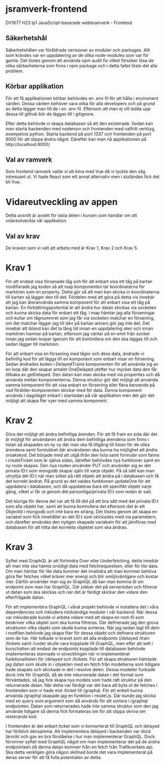 # jsramverk-frontend
DV1677 H23 lp1 JavaScript-baserade webbramverk - Frontend

## Säkerhetshål

Säkerhetshålen var föråldrade verisioner av moduler och packages. Allt som krävdes var en uppdatering av de olika node-modules som var för gamla. Det löstes genom att använda npm audit fix vilket försöker lösa de olika sårbarheterna som finns i npm package och i detta fallet löste det alla problem.

## Körbar applikation

För att få applikationen körbar behövdes en .env fil för att hålla i enviroment värden. Dessa värden behöver vara olika för alla developers och på grund av detta lägger man till de i en .env fil. Eftersom att man ej vill ladda upp dessa till github bör de läggas till i gitignore.

Efter detta behövde vi skapa databasen så att den existerade. Sedan kan man starta backenden med nodemon och frontenden med valfritt verktyg, exempelvis python. Starta backend på port 1337 och frontenden på port 9000 för att slippa ändra något. Därefter kan man nå applikationen på http://localhost:9000/

## Val av ramverk

Som frontend ramverk valde vi att köra med Vue då vi tyckte den såg intressant ut. Vi hade React som ett annat alternativ men i slutändan fick det bli Vue.

# Vidareutveckling av appen

Detta avsnitt är avsett för sista delen i kursen som handlar om att vidareutveckla vår applikation.

## Val av krav

De kraven som vi valt att arbeta med är Krav 1, Krav 2 och Krav 5.

# Krav 1 

 

För att endast visa försenade tåg och för att enbart visa ett tåg på kartan modifierade jag koden så att map komponenten tar koordinaterna för markören som en property. Detta gör så att man kan skicka in koordinaterna till kartan så lägger den till det. Fördelen med att göra på detta vis innebär att jag kan återanvända samma komponent för att enbart visa ett tåg på kartan. En förbättringspotential är att ändra hur datan skickas via socketen och kunna skicka data för enbart ett tåg. I map hämtar jag alla förseningar och kollar om tågnummret som jag får via socketen matchar en försening, om det matchar lägger jag till den på kartan annars gör jag inte det. Det innebär att ibland kan det ta lång tid innan en uppdatering sker och innan markören hamnar på kartan, eftersom jag väntar på en emit från socket innan jag sedan loopar igenom för att kontrollera om den ska läggas till och sedan lägger till markören. 

För att enbart visa en försening med tågnr och dess data, ändrade vi befintlig kod för att lägga till en komponent som enbart visar en försening. Sedan ändrades koden i DelayedTrains komponenten för att använda sig av en loop där den skapar antalet OneDelayed utefter hur mycket data den får tillbaka av getDelayed. Den datan kan man skicka med via properties och då använda mellan komponenterna. Denna struktur gör det möjligt att använda samma komponent för att visa enbart en försening eller flera beroende på vad förälder-komponenten skickar med för data. Denna komponent används i dagsläget enbart i startsidan på vår applikation men det gör det möjligt att skapa fler vyer med samma komponent. 

# Krav 2 

 

Göra det möjligt att ändra befintliga ärenden. För att få fram en sida där det är möjligt för användaren att ändra dem befintliga ärendena som finns i listan så skapades en ny vy där man ska få tillgång till listan för de olika ärendena samt formuläret där användaren ska kunna ha möjlighet att ändra orsakskod. Det började med att utgå ifrån den lista samt formulär som fanns i createTicket som är själva sidan, därefter behövdes nya funktioner samt en ny route skapas. Den nya routen använder PUT och använder sig av det privata ID:t som mongodb skapar själv till varje objekt. På så sätt kan man utnyttja det ID:t när man söker på rätt objekt att ändra på i databasen och få det korrekt ändrat. På grund av det valdes funktionen updateOne för att uppdatera i databasen, och då uppdateras bara ett specifikt objekt varje gång, vilket vi får ut genom det personliga/privata ID:t som redan är satt. 

Det kluriga för denna del var att få till det på ett bra sätt med det privata ID:t som alla objekt har, samt att kunna kontrollera det eftersom det är ett ObjectId i mongodb och inte bara en sträng. Det löstes genom att skapa en variabel som fick innehållet av det ID:t som skickades med via parametern, och därefter användes den nyligen skapade variabeln för att jämföras med databasen för att hitta det korrekta objektet som ska ändras. 

# Krav 3 

 

Syftet med GraphQL är att förhindra Over eller Underfetching, detta innebär att man inte ska hämta onödigt data med fetchrequestsen, eller för lite data. Om man hämtar för lite data kommer det innebära att man kommer behöva göra fler fetches vilket kräver mer energi och blir omiljövänligare och kostar mer. Därför använder man sig av GraphQL då kan man komma åt sin endpoint som man har GraphQL. Där jobbar det på serversidan och filtrerar ut datan som ska skickas och när det är färdigt skickar den vidare den efterfrågade datan.   

  

För att implementera GraphQL i vårat projekt behövde vi installera det i våra dependencies och inkludera nödvändiga moduler i vår backend. När dessa var inkluderade kunde vi arbeta vidare med att skapa en root-fil som beskriver vilka objekt som ska kunna filtreras. Där definerade jag den grova strukturen vilka objekt som skulle kunna sorteras. När jag sedan lagt till dem i rootfilen behövde jag skapa filer för dessa objekt och definera strukturen som de har. Här tolkade vi kravet som att alla endpoints (/delayed /train /tickets samt /code) skulle vara kopplade till GraphQL, men efter att sett i kurschatten att endast de endpoints kopplade till databasen behövde implementeras stannade vi utvecklingen när vi implementerat funktionaliteten för /delayed och /tickets. För att skapa strukturen hämtade jag datan som skulle in i objekten med en fetch från modellerna som tidigare hade skapats och skickade in det i resolve delen. Dessa modeller funkade dock inte för GraphQL då de inte returnerade datan i det format som förväntades, så jag fick skapa nya models som hade rätt struktur på den returnerade datan. När detta var färdigt var det bara att byta ut de fetches i frontenden som vi hade mot /ticket till /graphql. För att enkelt kunna använda /graphql skapade jag en funktion i model.js. Där kunde jag skicka med en query som argument som då används för att sortera i /graphql endpointen. Datan som returnerades hade inte samma struktur som den jag använde tidigare så denna fick formateras om för att slippa skriva om resterande kod. 

  

I frontenden är det enbart ticket som vi konverterat till GraphQL och delayed har förblivit densamma. Att implementera delayed i backenden var dock lärorikt och gav en bra förståelse i hur man implementerar GraphQL. Dock förvinner syftet med GraphQL något om man implementerar det på de andra endpointsen då denna datan kommer från en fetch från Trafikverkets api. Ska detta verkligen göra någon skillnad borde det vara implementerat på deras server för att få fulla potentialen av detta. 
